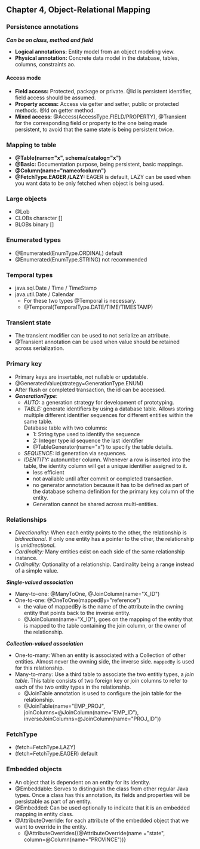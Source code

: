 ## Chapter 4, Object-Relational Mapping

### Persistence annotations 
***Can be on class, method and field***

- **Logical annotations:** Entity model from an object modeling view.
- **Physical annotation:** Concrete data model in the database, tables, columns, constraints ao.  

#### Access mode
- **Field access:** Protected, package or private. @Id is persistent identifier, field access should be assumed.
- **Property access:** Access via getter and setter, public or protected methods. @Id on getter method.
- **Mixed access:** @Access(AccessType.FIELD/PROPERTY), @Transient for the corresponding field or property to the one being made persistent, to avoid that the same state is being persistent twice.


### Mapping to table
- **@Table(name="x", schema/catalog="x")**
- **@Basic:** Documentation purpose, being persistent, basic mappings. 
- **@Column(name="nameofcolumn")**
- **@FetchType.EAGER  /LAZY:** EAGER is default, LAZY can be used when you want data to be only fetched when object is being used. 

### Large objects 
- @Lob
- CLOBs character []
- BLOBs binary []

### Enumerated types
- @Enumerated(EnumType.ORDINAL) default
- @Enumerated(EnumType.STRING) not recommended


### Temporal types
- java.sql.Date / Time / TimeStamp
- java.util.Date / Calendar
	- For these two types @Temporal is necessary. 
	- @Temporal(TemporalType.DATE/TIME/TIMESTAMP)


### Transient state
- The transient modifier can be used to not serialize an attribute.
- @Transient annotation can be used when value should be retained across serialization. 


### Primary key
- Primary keys are insertable, not nullable or updatable. 
- @GeneratedValue(strategy=GenerationType.ENUM)
- After flush or completed transaction, the id can be accessed. 
- ***GenerationType***:
	- *AUTO:* a generation strategy for development of prototyping.
	- *TABLE:* generate identifiers by using a database table. Allows storing multiple different identifier sequences for different entities within the same table.<br>
	Database table with two columns:
		- 1: String type used to identify the sequence
		- 2: Integer type id sequence the last identifier 
		- @TableGenerator(name="x") to specify the table details.
	- *SEQUENCE:* id generation via sequences.
	- *IDENTITY:* autonumber column. Whenever a row is inserted into the table, the identity column will get a unique identifier assigned to it. 
		- less efficient
		- not available until after commit or completed transaction. 
		- no generator annotation because it has to be defined as part of the database schema definition for the primary key column of the entity. 
		- Generation cannot be shared across multi-entities. 


### Relationships
- *Directionality:* When each entity points to the other, the relationship is *bidirectional*. If only one entity has a pointer to the other, the relationship is *unidirectional*. 
- *Cardinality:* Many entities exist on each side of the same relationship instance. 
- *Ordinality:* Optionality of a relationship. Cardinality being a range instead of a simple value.




***Single-valued association***
- Many-to-one: @ManyToOne, @JoinColumn(name="X_ID")
- One-to-one: @OneToOne(mappedBy="reference") 
	- the value of mappedBy is the name of the attribute in the owning entity that points back to the inverse entity. 
	- @JoinColumn(name="X_ID"), goes on the mapping of the entity that is mapped to the table containing the join column, or the owner of the relationship.



***Collection-valued association***
- One-to-many: When an entity is associated with a Collection of other entities. Almost never the owning side, the inverse side. `mappedBy` is used for this relationship.
- Many-to-many: Use a third table to associate the two entitiy types, a *join table*. This table consists of two foreign key or join columns to refer to each of the two entity types in the relationship. 
	- @JoinTable annotation is used to configure the join table for the relationship. 
	- @JoinTable(name="EMP_PROJ", joinColumns=@JoinColumn(name="EMP\_ID"), inverseJoinColumns=@JoinColumn(name="PROJ\_ID"))


### FetchType
- (fetch=FetchType.LAZY)
- (fetch=FetchType.EAGER) default

### Embedded objects
- An object that is dependent on an entity for its identity. 
- @Embeddable: Serves to distinguish the class from other regular Java types. Once a class has this annotation, its fields and properties will be persistable as part of an entity. 
- @Embedded: Can be used optionally to indicate that it is an embedded mapping in entity class.
- @AttributeOverride: for each attribute of the embedded object that we want to override in the entity. 
	- @AttributeOverrides{(@AttributeOverride(name ="state", column=@Column(name="PROVINCE"))}  
